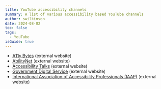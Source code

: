 ```yaml
---
title: YouTube accessibility channels
summary: A list of various accessibility based YouTube channels
author: swilkinson
date: 2024-08-02
toc: false
tags:
  - YouTube
isGuide: true
---
```

* [A11y Bytes](https://www.youtube.com/@A11yBytes) (external website)
* [AbilityNet](https://www.youtube.com/@abilitynet) (external website)
* [Accessibility Talks](https://www.youtube.com/@AccessibilityTalks) (external website)
* [Government Digital Service](https://www.youtube.com/@GovernmentDigitalService) (external website)
* [International Association of Accessibility Professionals (IAAP)](https://www.youtube.com/@UnitedInAccessibility) (external website)

